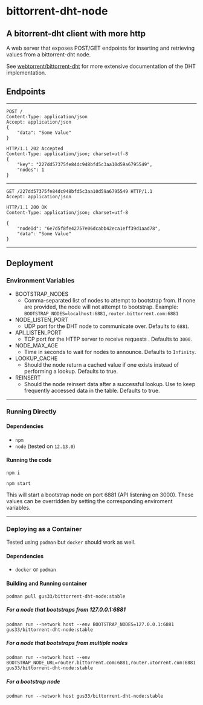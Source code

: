 # bittorrent-dht-node

## A bitorrent-dht client with more http

A web server that exposes POST/GET endpoints for inserting and retrieving values from a bittorrent-dht node.

See [webtorrent/bittorrent-dht](https://github.com/webtorrent/bittorrent-dht) for more extensive documentation of the DHT implementation.

## Endpoints

---
```
POST / 
Content-Type: application/json
Accept: application/json
{
	"data": "Some Value"
}

HTTP/1.1 202 Accepted
Content-Type: application/json; charset=utf-8
{
    "key": "227dd57375fe84dc948bfd5c3aa10d59a6795549",
    "nodes": 1
}
```
---
```
GET /227dd57375fe84dc948bfd5c3aa10d59a6795549 HTTP/1.1
Accept: application/json

HTTP/1.1 200 OK
Content-Type: application/json; charset=utf-8

{
    "nodeId": "6e7d5f8fe42757e06dcabb42eca1eff39d1aad78",
    "data": "Some Value"
}
```
---

## Deployment

### Environment Variables

-   BOOTSTRAP_NODES
    - Comma-separated list of nodes to attempt to bootstrap from. If none are provided, the node will not attempt to bootstrap.
    Example: `BOOTSTRAP_NODES=localhost:6881,router.bittorrent.com:6881`
-   NODE_LISTEN_PORT
    -   UDP port for the DHT node to communicate over. Defaults to `6881`.
-   API_LISTEN_PORT
    -   TCP port for the HTTP server to receive requests . Defaults to `3000`.
-   NODE_MAX_AGE
    -   Time in seconds to wait for nodes to announce. Defaults to `Infinity`.
-   LOOKUP_CACHE
    -   Should the node return a cached value if one exists instead of performing a lookup. Defaults to true.
-   REINSERT
    -   Should the node reinsert data after a successful lookup. Use to keep frequently accessed data in the table. Defaults to true.

---

### Running Directly

#### Dependencies

-   `npm`
-   `node` (tested on `12.13.0`)

#### Running the code

`npm i`

`npm start`

This will start a bootstrap node on port 6881 (API listening on 3000). These values can be overridden by setting the corresponding enviroment variables.

---

### Deploying as a Container

Tested using `podman` but `docker` should work as well.

#### Dependencies

-   `docker` or `podman`

#### Building and Running container

`podman pull gus33/bittorrent-dht-node:stable`

##### For a node that bootstraps from 127.0.0.1:6881

`podman run --network host --env BOOTSTRAP_NODES=127.0.0.1:6881 gus33/bittorrent-dht-node:stable`

##### For a node that bootstraps from multiple nodes

`podman run --network host --env BOOTSTRAP_NODE_URL=router.bittorrent.com:6881,router.utorrent.com:6881 gus33/bittorrent-dht-node:stable`

##### For a bootstrap node

`podman run --network host gus33/bittorrent-dht-node:stable`
